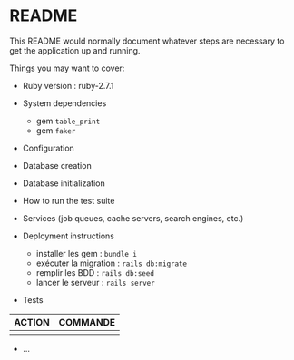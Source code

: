 # README

This README would normally document whatever steps are necessary to get the
application up and running.

Things you may want to cover:

* Ruby version : ruby-2.7.1

* System dependencies
  * gem `table_print`
  * gem `faker`

* Configuration

* Database creation

* Database initialization

* How to run the test suite

* Services (job queues, cache servers, search engines, etc.)

* Deployment instructions
  * installer les gem : `bundle i`
  * exécuter la migration : `rails db:migrate`
  * remplir les BDD : `rails db:seed`
  * lancer le serveur : `rails server`

* Tests

|ACTION|COMMANDE|
|:---|:---|
|||

* ...

